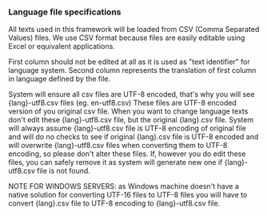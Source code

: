 ### Language file specifications

All texts used in this framework will be loaded from CSV (Comma Separated Values) files. We use CSV format because files are easily editable using Excel or equivalent applications.

First column should not be edited at all as it is used as "text identifier" for language system. Second column represents the translation of first column in language defined by the file.

System will ensure all csv files are UTF-8 encoded, that's why you will see {lang}-utf8.csv files (eg. en-utf8.csv) These files are UTF-8 encoded version of you original csv file. 
When you want to change language texts don't edit these {lang}-utf8.csv file, but the original {lang}.csv file. System will always assume {lang}-utf8.csv file is UTF-8 encoding of original file and will do no checks to see if original {lang}.csv file is UTF-8 encoded and will overwrite {lang}-utf8.csv files when converting them to UTF-8 encoding, so please don't alter these files.
If, however you do edit these files, you can safely remove it as system will generate new one if {lang}-utf8.csv file is not found.

NOTE FOR WINDOWS SERVERS: as Windows machine doesn't have a native solution for converting UTF-16 files to UTF-8 files you will have to convert {lang}.csv file to UTF-8 encoding to {lang}-utf8.csv file.
